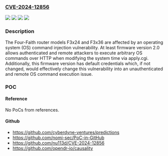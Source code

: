 ### [CVE-2024-12856](https://cve.mitre.org/cgi-bin/cvename.cgi?name=CVE-2024-12856)
![](https://img.shields.io/static/v1?label=Product&message=F3x24&color=blue)
![](https://img.shields.io/static/v1?label=Product&message=F3x36&color=blue)
![](https://img.shields.io/static/v1?label=Version&message=2.0%20&color=brightgreen)
![](https://img.shields.io/static/v1?label=Vulnerability&message=CWE-78%20Improper%20Neutralization%20of%20Special%20Elements%20used%20in%20an%20OS%20Command%20('OS%20Command%20Injection')&color=brightgreen)

### Description

The Four-Faith router models F3x24 and F3x36 are affected by an operating system (OS) command injection vulnerability. At least firmware version 2.0 allows authenticated and remote attackers to execute arbitrary OS commands over HTTP when modifying the system time via apply.cgi. Additionally, this firmware version has default credentials which, if not changed, would effectively change this vulnerability into an unauthenticated and remote OS command execution issue.

### POC

#### Reference
No PoCs from references.

#### Github
- https://github.com/cyberdyne-ventures/predictions
- https://github.com/nomi-sec/PoC-in-GitHub
- https://github.com/nu113d/CVE-2024-12856
- https://github.com/opendr-io/causality


